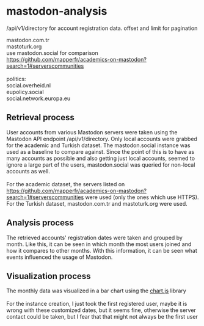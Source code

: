 # mastodon-analysis

/api/v1/directory for account registration data. offset and limit for pagination

mastodon.com.tr <br/>
mastoturk.org <br/>
use mastodon.social for comparison <br/>
https://github.com/mapperfr/academics-on-mastodon?search=1#serverscommunities <br/>
<br/>
politics: <br/>
social.overheid.nl <br/>
eupolicy.social <br/>
social.network.europa.eu

## Retrieval process

User accounts from various Mastodon servers were taken using the Mastodon API endpoint /api/v1/directory.
Only local accounts were grabbed for the academic and Turkish dataset. The mastodon.social instance was used as a baseline to compare against. Since the point of this is to have as many accounts as possible and also getting just local accounts, seemed to ignore a large part of the users, mastodon.social was queried for non-local accounts as well.<br/>
<br/>
For the academic dataset, the servers listed on https://github.com/mapperfr/academics-on-mastodon?search=1#serverscommunities were used (only the ones which use HTTPS). For the Turkish dataset, mastodon.com.tr and mastoturk.org were used.

## Analysis process

The retrieved accounts' registration dates were taken and grouped by month. Like this, it can be seen in which month the most users joined and how it compares to other months.
With this information, it can be seen what events influenced the usage of Mastodon.

## Visualization process

The monthly data was visualized in a bar chart using the <a href="https://www.chartjs.org">chart.js</a> library
<br/>
<br/>
For the instance creation, I just took the first registered user, maybe it is wrong with these customized dates, but it seems fine, otherwise the server contact could be taken, but I fear that that might not always be the first user
